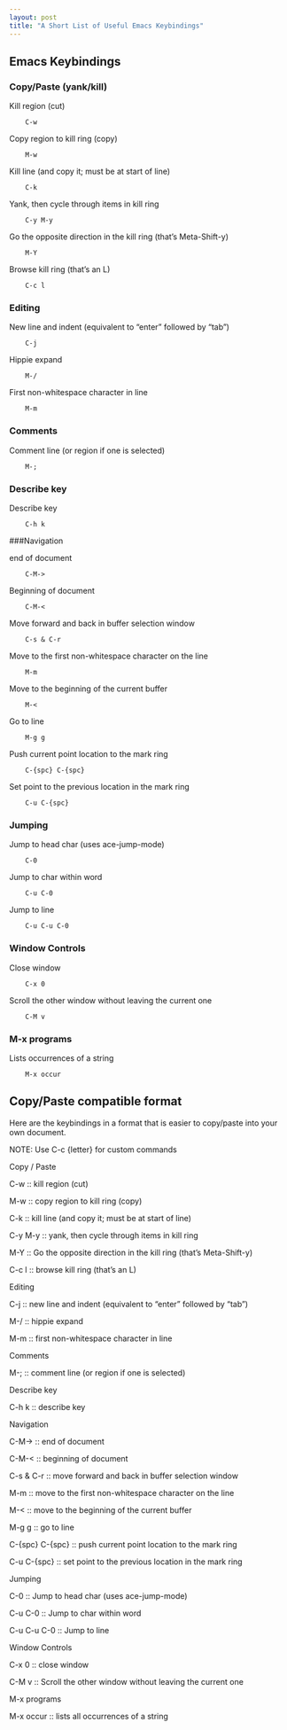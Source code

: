 ```yaml
---
layout: post
title: "A Short List of Useful Emacs Keybindings"
---
```


## Emacs Keybindings

### Copy/Paste (yank/kill)

Kill region (cut)

        C-w

Copy region to kill ring (copy)

        M-w

Kill line (and copy it; must be at start of line)

        C-k

Yank, then cycle through items in kill ring

        C-y M-y

Go the opposite direction in the kill ring (that’s Meta-Shift-y)

        M-Y

Browse kill ring (that’s an L)

        C-c l

### Editing

New line and indent (equivalent to “enter” followed by “tab”)

        C-j

Hippie expand

        M-/

First non-whitespace character in line

        M-m

### Comments

Comment line (or region if one is selected)

        M-;

### Describe key

Describe key

        C-h k

###Navigation

end of document

        C-M->

Beginning of document

        C-M-<

Move forward and back in buffer selection window

        C-s & C-r

Move to the first non-whitespace character on the line

        M-m

Move to the beginning of the current buffer

        M-<

Go to line

        M-g g

Push current point location to the mark ring

        C-{spc} C-{spc}

Set point to the previous location in the mark ring

        C-u C-{spc}

### Jumping

Jump to head char (uses ace-jump-mode)

        C-0

Jump to char within word

        C-u C-0

Jump to line

        C-u C-u C-0

### Window Controls


Close window

        C-x 0

Scroll the other window without leaving the current one

        C-M v

### M-x programs

Lists occurrences of a string

        M-x occur

## Copy/Paste compatible format

Here are the keybindings in a format that is easier to copy/paste into
your own document.


NOTE: Use C-c {letter} for custom commands


Copy / Paste

C-w :: kill region (cut)

M-w :: copy region to kill ring (copy)

C-k :: kill line (and copy it; must be at start of line)

C-y M-y :: yank, then cycle through items in kill ring

M-Y :: Go the opposite direction in the kill ring (that’s Meta-Shift-y)

C-c l :: browse kill ring (that’s an L)


Editing

C-j :: new line and indent (equivalent to “enter” followed by “tab”)

M-/ :: hippie expand

M-m :: first non-whitespace character in line


Comments

M-; :: comment line (or region if one is selected)


Describe key

C-h k :: describe key


Navigation

C-M-> :: end of document

C-M-< :: beginning of document

C-s & C-r :: move forward and back in buffer selection window

M-m :: move to the first non-whitespace character on the line

M-< :: move to the beginning of the current buffer

M-g g :: go to line 

C-{spc} C-{spc} :: push current point location to the mark ring

C-u C-{spc} :: set point to the previous location in the mark ring


Jumping

C-0 :: Jump to head char (uses ace-jump-mode)

C-u C-0 :: Jump to char within word

C-u C-u C-0 :: Jump to line


Window Controls

C-x 0 :: close window

C-M v :: Scroll the other window without leaving the current one


M-x programs

M-x occur :: lists all occurrences of a string
